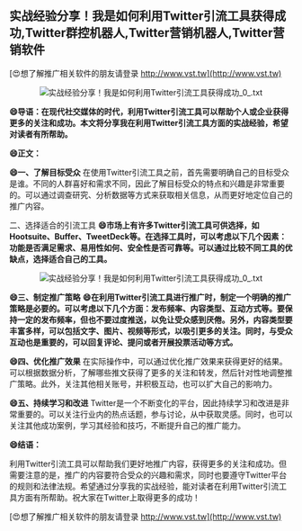 ## **实战经验分享！我是如何利用Twitter引流工具获得成功,Twitter群控机器人,Twitter营销机器人,Twitter营销软件**

[😍想了解推广相关软件的朋友请登录 http://www.vst.tw](http://www.vst.tw)

 <center><img src="https://vst.tw/MP4/tuiguang/png/5.png" alt="实战经验分享！我是如何利用Twitter引流工具获得成功_0_.txt"></center>

**😄导语：在现代社交媒体的时代，利用Twitter引流工具可以帮助个人或企业获得更多的关注和成功。本文将分享我在利用Twitter引流工具方面的实战经验，希望对读者有所帮助。**

**😄正文：**

**😄一、了解目标受众**
在使用Twitter引流工具之前，首先需要明确自己的目标受众是谁。不同的人群喜好和需求不同，因此了解目标受众的特点和兴趣是非常重要的。可以通过调查研究、分析数据等方式来获取相关信息，从而更好地定位自己的推广内容。

二、选择适合的引流工具
**😄市场上有许多Twitter引流工具可供选择，如Hootsuite、Buffer、TweetDeck等。在选择工具时，可以考虑以下几个因素：功能是否满足需求、易用性如何、安全性是否可靠等。可以通过比较不同工具的优缺点，选择适合自己的工具。**

 <center><img src="https://vst.tw/MP4/tuiguang/png/4.png" alt="实战经验分享！我是如何利用Twitter引流工具获得成功_0_.txt"></center>

**😄三、制定推广策略**
**😄在利用Twitter引流工具进行推广时，制定一个明确的推广策略是必要的。可以考虑以下几个方面：发布频率、内容类型、互动方式等。要保持一定的发布频率，但也不要过度推送，以免让受众感到厌倦。另外，内容类型要丰富多样，可以包括文字、图片、视频等形式，以吸引更多的关注。同时，与受众互动也是重要的，可以回复评论、提问或者开展投票活动等方式。**

**😄四、优化推广效果**
在实际操作中，可以通过优化推广效果来获得更好的结果。可以根据数据分析，了解哪些推文获得了更多的关注和转发，然后针对性地调整推广策略。此外，关注其他相关账号，并积极互动，也可以扩大自己的影响力。

**😄五、持续学习和改进**
Twitter是一个不断变化的平台，因此持续学习和改进是非常重要的。可以关注行业内的热点话题，参与讨论，从中获取灵感。同时，也可以关注其他成功案例，学习其经验和技巧，不断提升自己的推广能力。

**😄结语：**

利用Twitter引流工具可以帮助我们更好地推广内容，获得更多的关注和成功。但需要注意的是，推广的内容要符合受众的兴趣和需求，同时也要遵守Twitter平台的规则和法律法规。希望通过分享我的实战经验，能对读者在利用Twitter引流工具方面有所帮助。祝大家在Twitter上取得更多的成功！

[😍想了解推广相关软件的朋友请登录 http://www.vst.tw](http://www.vst.tw)



